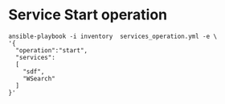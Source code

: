 # Service Start operation
```shell
ansible-playbook -i inventory  services_operation.yml -e \
'{
  "operation":"start",
  "services": 
  [
    "sdf",
    "WSearch"
  ]
}'
```